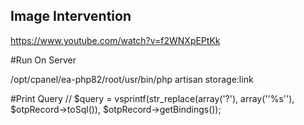 ##  Image Intervention
https://www.youtube.com/watch?v=f2WNXpEPtKk


#Run On Server

/opt/cpanel/ea-php82/root/usr/bin/php artisan storage:link

#Print Query
// $query = vsprintf(str_replace(array('?'), array('\'%s\''), $otpRecord->toSql()), $otpRecord->getBindings());